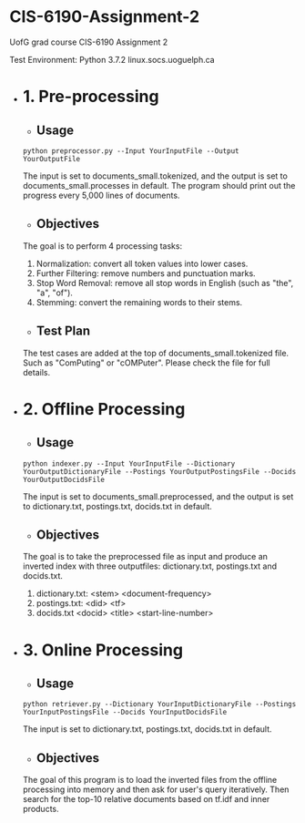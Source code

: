# CIS-6190-Assignment-2
UofG grad course CIS-6190 Assignment 2


Test Environment: Python 3.7.2 linux.socs.uoguelph.ca



* # 1. Pre-processing
  * ## Usage
  ```python preprocessor.py --Input YourInputFile --Output YourOutputFile```

  The input is set to documents_small.tokenized, and the output is set to documents_small.processes in default. The program should print out the progress every 5,000 lines of documents.

  * ## Objectives
  The goal is to perform 4 processing tasks:
  1. Normalization: convert all token values into lower cases.
  2. Further Filtering: remove numbers and punctuation marks.
  3. Stop Word Removal: remove all stop words in English (such as "the", "a", "of").
  4. Stemming: convert the remaining words to their stems.
  
  * ## Test Plan
  The test cases are added at the top of documents_small.tokenized file. Such as "ComPuting" or "cOMPuter". Please check the file for full details.

* # 2. Offline Processing
  * ## Usage
  ```python indexer.py --Input YourInputFile --Dictionary YourOutputDictionaryFile --Postings YourOutputPostingsFile --Docids YourOutputDocidsFile```

  The input is set to documents_small.preprocessed, and the output is set to dictionary.txt, postings.txt, docids.txt in default.

  * ## Objectives
  The goal is to take the preprocessed file as input and produce an inverted index with three outputfiles: dictionary.txt, postings.txt and docids.txt.
  1. dictionary.txt: \<stem\> \<document-frequency\>
  2. postings.txt: \<did\> \<tf\>
  3. docids.txt \<docid\> \<title\> \<start-line-number\>
  
  
* # 3. Online Processing
  * ## Usage
  ```python retriever.py --Dictionary YourInputDictionaryFile --Postings YourInputPostingsFile --Docids YourInputDocidsFile```

  The input is set to dictionary.txt, postings.txt, docids.txt in default.

  * ## Objectives
  The goal of this program is to load the inverted files from the offline processing into memory and then ask for user's query iteratively. Then search for the top-10 relative documents based on tf.idf and inner products.

